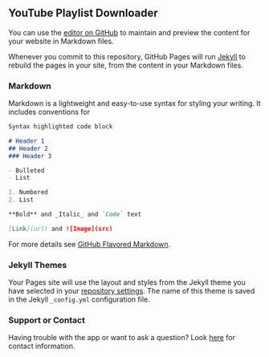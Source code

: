 ## YouTube Playlist Downloader

You can use the [editor on GitHub](https://github.com/Frazzlee/YouTube-Playlist-Downloader/edit/gh-pages/README.md) to maintain and preview the content for your website in Markdown files.

Whenever you commit to this repository, GitHub Pages will run [Jekyll](https://jekyllrb.com/) to rebuild the pages in your site, from the content in your Markdown files.

### Markdown

Markdown is a lightweight and easy-to-use syntax for styling your writing. It includes conventions for

```markdown
Syntax highlighted code block

# Header 1
## Header 2
### Header 3

- Bulleted
- List

1. Numbered
2. List

**Bold** and _Italic_ and `Code` text

[Link](url) and ![Image](src)
```

For more details see [GitHub Flavored Markdown](https://guides.github.com/features/mastering-markdown/).

### Jekyll Themes

Your Pages site will use the layout and styles from the Jekyll theme you have selected in your [repository settings](https://github.com/Frazzlee/YouTube-Playlist-Downloader/settings). The name of this theme is saved in the Jekyll `_config.yml` configuration file.

### Support or Contact

Having trouble with the app or want to ask a question? Look [here](frazzlee.github.io) for contact information.
